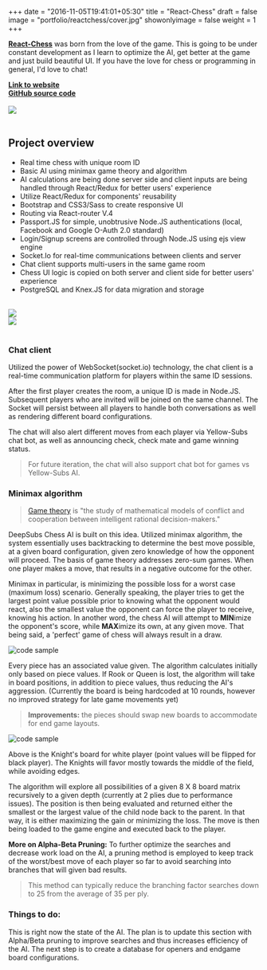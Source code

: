 +++
date = "2016-11-05T19:41:01+05:30"
title = "React-Chess"
draft = false
image = "portfolio/reactchess/cover.jpg"
showonlyimage = false
weight = 1
+++

<p>
<a href="https://deep-subs.herokuapp.com/" target="_blank"><strong>React-Chess</strong></a> was born from the love of the game. This is going to be under constant development as I learn to optimize the AI, get better at the game and just build beautiful UI. If you have the love for chess or programming in general, I'd love to chat!
</p>

<!--more-->

<div><a href="https://deep-subs.herokuapp.com/" target="_blank"><strong>Link to website</strong></a></div>
<div><a href="https://github.com/Phongtlam/DeepSubs" target="_blank"><strong>GitHub source code</strong></a></div>

<br>

<div><a href="https://deep-subs.herokuapp.com/" target="_blank"><img src="/myjourney/portfolio/reactchess/welcome.jpg"></a></div>

<br>

## Project overview

- Real time chess with unique room ID
- Basic AI using minimax game theory and algorithm
- AI calculations are being done server side and client inputs are being handled through React/Redux for better users' experience
- Utilize React/Redux for components' reusability
- Bootstrap and CSS3/Sass to create responsive UI
- Routing via React-router V.4
- Passport.JS for simple, unobtrusive Node.JS authentications (local, Facebook and Google O-Auth 2.0 standard)
- Login/Signup screens are controlled through Node.JS using ejs view engine
- Socket.Io for real-time communications between clients and server
- Chat client supports multi-users in the same game room
- Chess UI logic is copied on both server and client side for better users' experience
- PostgreSQL and Knex.JS for data migration and storage

<br>

<div class="reactchess"><img src="/myjourney/portfolio/reactchess/techstack.jpg"></div>
<div class="reactchess"><img src="/myjourney/portfolio/reactchess/thumb.jpg"></div>

<br>

### Chat client

Utilized the power of WebSocket(socket.io) technology, the chat client is a real-time communication platform for players within the same ID sessions.

After the first player creates the room, a unique ID is made in Node.JS. Subsequent players who are invited will be joined on the same channel. The Socket will persist between all players to handle both conversations as well as rendering different board configurations.

The chat will also alert different moves from each player via Yellow-Subs chat bot, as well as announcing check, check mate and game winning status.

> For future iteration, the chat will also support chat bot for games vs Yellow-Subs AI.

### Minimax algorithm

> [Game theory](https://en.wikipedia.org/wiki/Game_theory) is "the study of mathematical models of conflict and cooperation between intelligent rational decision-makers."

DeepSubs Chess AI is built on this idea. Utilized minimax algorithm, the system essentially uses backtracking to determine the best move possible, at a given board configuration, given zero knowledge of how the opponent will proceed. The basis of game theory addresses zero-sum games. When one player makes a move, that results in a negative outcome for the other.

Minimax in particular, is minimizing the possible loss for a worst case (maximum loss) scenario. Generally speaking, the player tries to get the largest point value possible prior to knowing what the opponent would react, also the smallest value the opponent can force the player to receive, knowing his action. In another word, the chess AI will attempt to **MIN**imize the opponent's score, while **MAX**imize its own, at any given move. That being said, a 'perfect' game of chess will always result in a draw.

![code sample](codesample2.png)

Every piece has an associated value given. The algorithm calculates initially only based on piece values. If Rook or Queen is lost, the algorithm will take in board positions, in addition to piece values, thus reducing the AI's aggression. (Currently the board is being hardcoded at 10 rounds, however no improved strategy for late game movements yet)

> **Improvements:** the pieces should swap new boards to accommodate for end game layouts.

![code sample](codesample1.png)

Above is the Knight's board for white player (point values will be flipped for black player). The Knights will favor mostly towards the middle of the field, while avoiding edges.

The algorithm will explore all possibilities of a given 8 X 8 board matrix recursively to a given depth (currently at 2 plies due to performance issues). The position is then being evaluated and returned either the smallest or the largest value of the child node back to the parent. In that way, it is either maximizing the gain or minimizing the loss. The move is then being loaded to the game engine and executed back to the player.

**More on Alpha-Beta Pruning:**
To further optimize the searches and decrease work load on the AI, a pruning method is employed to keep track of the worst/best move of each player so far to avoid searching into branches that will given bad results.

> This method can typically reduce the branching factor searches down to 25 from the average of 35 per ply.

### Things to do:
This is right now the state of the AI. The plan is to update this section with Alpha/Beta pruning to improve searches and thus increases efficiency of the AI. The next step is to create a database for openers and endgame board configurations.
